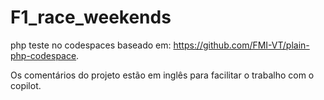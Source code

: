 # F1_race_weekends
php teste no codespaces baseado em: https://github.com/FMI-VT/plain-php-codespace.

Os comentários do projeto estão em inglês para facilitar o trabalho com o copilot.
